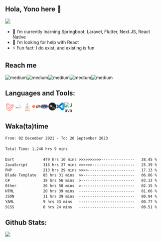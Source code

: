 
## Hola, Yono here 👋
![](https://visitor-badge.laobi.icu/badge?page_id=chrisdionisius)
- 🌱 I’m currently learning Springboot, Laravel, Flutter, Next.JS, React Native
- 🤔 I’m looking for help with React
- ⚡ Fun fact: I do exist, and existing is fun

## Reach me

[<img align="left" alt="medium" src="https://img.shields.io/badge/LinkedIn-0077B5?style=for-the-badge&logo=linkedin&logoColor=white" />][linkedin]
[<img align="left" alt="medium" src="https://img.shields.io/badge/GitHub-100000?style=for-the-badge&logo=github&logoColor=white"/>][github]
[<img align="left" alt="medium" src="https://img.shields.io/badge/Facebook-1877F2?style=for-the-badge&logo=facebook&logoColor=white" />][facebook]
[<img align="left" alt="medium" src="https://img.shields.io/badge/Instagram-E4405F?style=for-the-badge&logo=instagram&logoColor=white" />][instagram]
[<img align="left" alt="medium" src="https://img.shields.io/badge/Twitter-1DA1F2?style=for-the-badge&logo=twitter&logoColor=white" />][twitter]

<br />

## Languages and Tools:
<p align="center">
<img align="left" alt="Laravel" width="30px" src="https://raw.githubusercontent.com/github/explore/56a826d05cf762b2b50ecbe7d492a839b04f3fbf/topics/laravel/laravel.png" />
<img align="left" alt="MySQL" width="26px" src="https://raw.githubusercontent.com/github/explore/80688e429a7d4ef2fca1e82350fe8e3517d3494d/topics/mysql/mysql.png" />
<img align="left" alt="Java" width="30px" src="https://raw.githubusercontent.com/github/explore/80688e429a7d4ef2fca1e82350fe8e3517d3494d/topics/java/java.png" />
<img align="left" alt="Git" width="26px" src="https://raw.githubusercontent.com/github/explore/80688e429a7d4ef2fca1e82350fe8e3517d3494d/topics/git/git.png" />
<img align="left" alt="Php" width="26px" src="https://raw.githubusercontent.com/github/explore/ccc16358ac4530c6a69b1b80c7223cd2744dea83/topics/php/php.png" />
<img align="left" alt="Terminal" width="26px" src="https://raw.githubusercontent.com/github/explore/80688e429a7d4ef2fca1e82350fe8e3517d3494d/topics/terminal/terminal.png" />
<img align="left" alt="Visual Studio Code" width="26px" src="https://raw.githubusercontent.com/github/explore/80688e429a7d4ef2fca1e82350fe8e3517d3494d/topics/visual-studio-code/visual-studio-code.png" />
<img align="left" alt="Java" width="26px" src="https://camo.githubusercontent.com/dba44352519c595b249c605692a52a258f9fcd93e7cf3b086c4240b508e874b6/68747470733a2f2f63646e2e7261776769742e636f6d2f6269744865726f2f62697449636f6e2f6d61737465722f7376672f6a6176612d616c742d73712e737667" />
</p>

<br />
<br />

## Waka(ta)time
<!--START_SECTION:waka-->

```txt
From: 02 December 2021 - To: 20 September 2023

Total Time: 1,246 hrs 9 mins

Dart             479 hrs 10 mins >>>>>>>>>>---------------   38.45 %
JavaScript       316 hrs 27 mins >>>>>>-------------------   25.39 %
PHP              213 hrs 29 mins >>>>---------------------   17.13 %
Blade Template   85 hrs 31 mins  >>-----------------------   06.86 %
C#               38 hrs 56 mins  >------------------------   03.13 %
Other            26 hrs 50 mins  >------------------------   02.15 %
HTML             20 hrs 39 mins  -------------------------   01.66 %
JSON             11 hrs 39 mins  -------------------------   00.94 %
YAML             9 hrs 33 mins   -------------------------   00.77 %
SCSS             6 hrs 24 mins   -------------------------   00.51 %
```

<!--END_SECTION:waka-->

## Github Stats:
<div>
<a href="https://github-readme-stats.vercel.app/api?username=chrisdionisius&theme=tokyonight" >
  <img align="left" src="https://github-readme-stats.vercel.app/api?username=chrisdionisius&count_private=true&show_icons=true&theme=aura_dark" />
</a>
</div>

[linkedin]: https://www.linkedin.com/in/chris-dionisius/
[instagram]: https://www.instagram.com/chrisdionisius/
[twitter]: https://twitter.com/chris_dionisius
[facebook]: https://www.facebook.com/chrisdionisius
[github]: https://github.com/chrisdionisius
